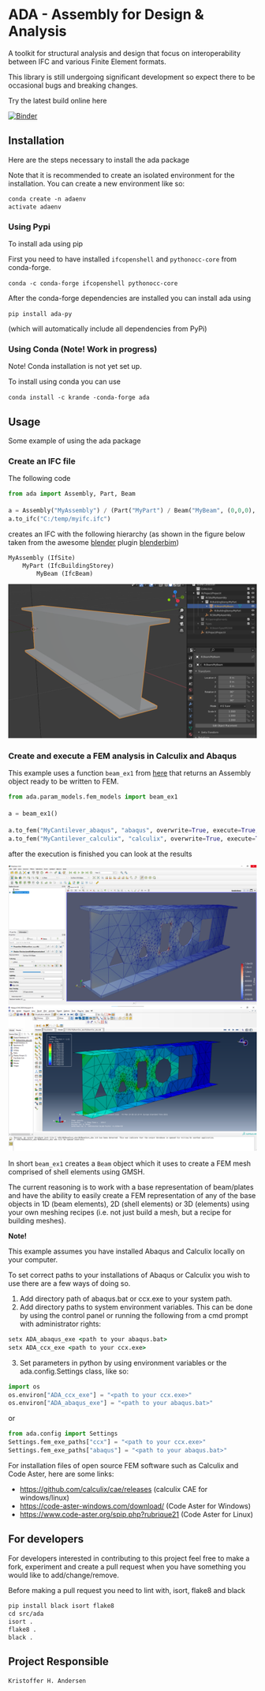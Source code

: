 # ADA - Assembly for Design & Analysis

A toolkit for structural analysis and design that focus on interoperability between
IFC and various Finite Element formats.

This library is still undergoing significant development so expect there to be occasional bugs and breaking changes.

Try the latest build online here

[![Binder](https://mybinder.org/badge_logo.svg)](https://mybinder.org/v2/gh/Krande/adapy-binder/main)


## Installation
Here are the steps necessary to install the ada package

Note that it is recommended to create an isolated environment for the installation. You can create a new environment
like so:

```
conda create -n adaenv 
activate adaenv
```

### Using Pypi
To install ada using pip

First you need to have installed `ifcopenshell` and `pythonocc-core` from conda-forge. 

`conda -c conda-forge ifcopenshell pythonocc-core`

After the conda-forge dependencies are installed you can install ada using 

`pip install ada-py`

(which will automatically include all dependencies from PyPi)


### Using Conda (Note! Work in progress)
Note! Conda installation is not yet set up.

To install using conda you can use

`conda install -c krande -conda-forge ada`


## Usage
Some example of using the ada package 

### Create an IFC file

The following code

```python
from ada import Assembly, Part, Beam

a = Assembly("MyAssembly") / (Part("MyPart") / Beam("MyBeam", (0,0,0), (1,0,0), "IPE300"))
a.to_ifc("C:/temp/myifc.ifc")
```

creates an IFC with the following hierarchy (as shown in the figure below taken from the awesome 
[blender](https://blender.org) plugin [blenderbim](https://blenderbim.org/))
    
    MyAssembly (IfSite)
        MyPart (IfcBuildingStorey)
            MyBeam (IfcBeam)

![Beam Visualized in BlenderBIM](doc/figures/my_beam.png)


### Create and execute a FEM analysis in Calculix and Abaqus

This example uses a function `beam_ex1` from [here](src/ada/param_models/fem_models.py) that returns an
Assembly object ready to be written to FEM. 

```python
from ada.param_models.fem_models import beam_ex1

a = beam_ex1()

a.to_fem("MyCantilever_abaqus", "abaqus", overwrite=True, execute=True, run_ext=True)
a.to_fem("MyCantilever_calculix", "calculix", overwrite=True, execute=True)
```

after the execution is finished you can look at the results

![Paraview Results](doc/figures/fem_beam_paraview.png)
![Abaqus Results](doc/figures/fem_beam_abaqus.png)


In short `beam_ex1` creates a `Beam` object which it uses to create a FEM mesh comprised of shell elements using GMSH. 

The current reasoning is to work with a base representation of beam/plates and have the ability
to easily create a FEM representation of any of the base objects in 1D (beam elements), 
2D (shell elements) or 3D (elements) using your own meshing recipes (i.e. not just build a mesh, but a recipe for 
building meshes).


**Note!**

This example assumes you have installed Abaqus and Calculix locally on your computer.

To set correct paths to your installations of Abaqus or Calculix you wish to use there are a few ways of doing so.

1. Add directory path of abaqus.bat or ccx.exe to your system path.
2. Add directory paths to system environment variables. This can be done by using the control panel or running the following from a cmd prompt with administrator rights:
    
```cmd
setx ADA_abaqus_exe <path to your abaqus.bat>
setx ADA_ccx_exe <path to your ccx.exe>
```
3. Set parameters in python by using environment variables or the ada.config.Settings class, like so:

```python
import os
os.environ["ADA_ccx_exe"] = "<path to your ccx.exe>"
os.environ["ADA_abaqus_exe"] = "<path to your abaqus.bat>"
```

or

```python
from ada.config import Settings
Settings.fem_exe_paths["ccx"] = "<path to your ccx.exe>"
Settings.fem_exe_paths["abaqus"] = "<path to your abaqus.bat>"
```

For installation files of open source FEM software such as Calculix and Code Aster, here are some links:

* https://github.com/calculix/cae/releases (calculix CAE for windows/linux)
* https://code-aster-windows.com/download/ (Code Aster for Windows)
* https://www.code-aster.org/spip.php?rubrique21 (Code Aster for Linux)

## For developers

For developers interested in contributing to this project feel free to make a fork, experiment and create a pull request
when you have something you would like to add/change/remove. 

Before making a pull request you need to lint with, isort, flake8 and black 

````
pip install black isort flake8
cd src/ada
isort .
flake8 .
black .
````


## Project Responsible ###

	Kristoffer H. Andersen